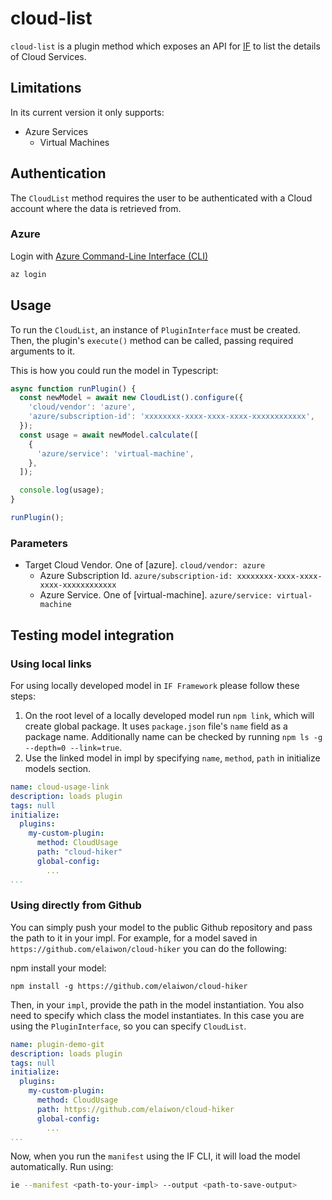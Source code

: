 # cloud-list

`cloud-list` is a plugin method which exposes an API for [IF](https://github.com/Green-Software-Foundation/if) to list the details of Cloud Services.

## Limitations

In its current version it only supports:
- Azure Services
  - Virtual Machines 

## Authentication

The `CloudList` method requires the user to be authenticated with a Cloud account where the data is retrieved from.

### Azure

Login with [Azure Command-Line Interface (CLI)](https://learn.microsoft.com/en-us/cli/azure/)

```bash
az login
```

## Usage

To run the `CloudList`, an instance of `PluginInterface` must be created. Then, the plugin's `execute()` method can be called, passing required arguments to it.

This is how you could run the model in Typescript:

```typescript
async function runPlugin() {
  const newModel = await new CloudList().configure({
    'cloud/vendor': 'azure',
    'azure/subscription-id': 'xxxxxxxx-xxxx-xxxx-xxxx-xxxxxxxxxxxx',
  });
  const usage = await newModel.calculate([
    {
      'azure/service': 'virtual-machine',
    },
  ]);

  console.log(usage);
}

runPlugin();
```

### Parameters

- Target Cloud Vendor. One of [azure].
`cloud/vendor: azure`
  - Azure Subscription Id.
  `azure/subscription-id: xxxxxxxx-xxxx-xxxx-xxxx-xxxxxxxxxxxx`
  - Azure Service. One of [virtual-machine].
  `azure/service: virtual-machine`

## Testing model integration

### Using local links

For using locally developed model in `IF Framework` please follow these steps: 

1. On the root level of a locally developed model run `npm link`, which will create global package. It uses `package.json` file's `name` field as a package name. Additionally name can be checked by running `npm ls -g --depth=0 --link=true`.
2. Use the linked model in impl by specifying `name`, `method`, `path` in initialize models section. 

```yaml
name: cloud-usage-link
description: loads plugin
tags: null
initialize:
  plugins:
    my-custom-plugin:
      method: CloudUsage
      path: "cloud-hiker"
      global-config:
        ...
...
```

### Using directly from Github

You can simply push your model to the public Github repository and pass the path to it in your impl.
For example, for a model saved in `https://github.com/elaiwon/cloud-hiker` you can do the following:

npm install your model: 

```
npm install -g https://github.com/elaiwon/cloud-hiker
```

Then, in your `impl`, provide the path in the model instantiation. You also need to specify which class the model instantiates. In this case you are using the `PluginInterface`, so you can specify `CloudList`. 

```yaml
name: plugin-demo-git
description: loads plugin
tags: null
initialize:
  plugins:
    my-custom-plugin:
      method: CloudUsage
      path: https://github.com/elaiwon/cloud-hiker
      global-config:
        ...
...
```

Now, when you run the `manifest` using the IF CLI, it will load the model automatically. Run using:

```sh
ie --manifest <path-to-your-impl> --output <path-to-save-output>
```
